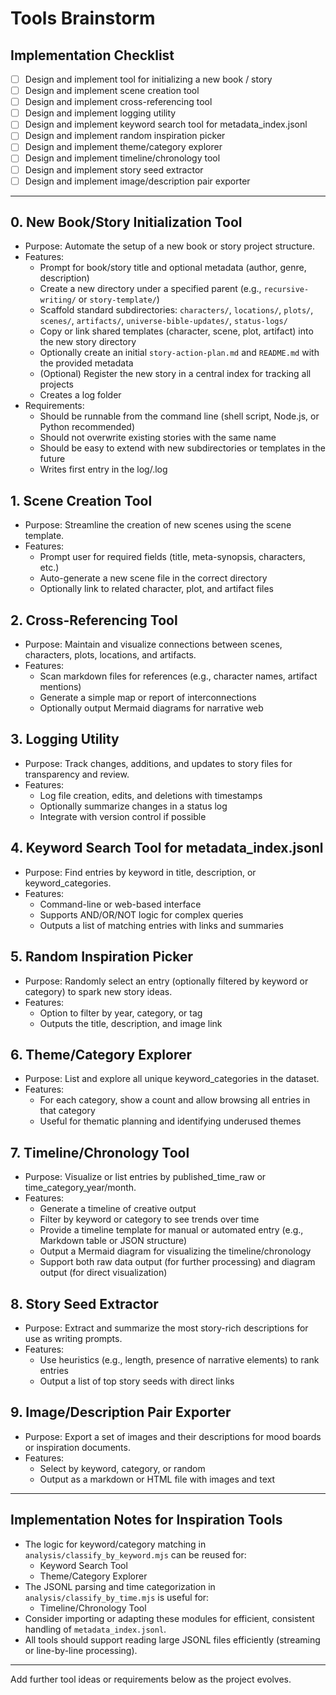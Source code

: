 # Tools Brainstorm

## Implementation Checklist
- [ ] Design and implement tool for initializing a new book / story
- [ ] Design and implement scene creation tool
- [ ] Design and implement cross-referencing tool
- [ ] Design and implement logging utility
- [ ] Design and implement keyword search tool for metadata_index.jsonl
- [ ] Design and implement random inspiration picker
- [ ] Design and implement theme/category explorer
- [ ] Design and implement timeline/chronology tool
- [ ] Design and implement story seed extractor
- [ ] Design and implement image/description pair exporter

---

## 0. New Book/Story Initialization Tool
- Purpose: Automate the setup of a new book or story project structure.
- Features:
  - Prompt for book/story title and optional metadata (author, genre, description)
  - Create a new directory under a specified parent (e.g., `recursive-writing/` or `story-template/`)
  - Scaffold standard subdirectories: `characters/`, `locations/`, `plots/`, `scenes/`, `artifacts/`, `universe-bible-updates/`, `status-logs/`
  - Copy or link shared templates (character, scene, plot, artifact) into the new story directory
  - Optionally create an initial `story-action-plan.md` and `README.md` with the provided metadata
  - (Optional) Register the new story in a central index for tracking all projects
  - Creates a log folder
- Requirements:
  - Should be runnable from the command line (shell script, Node.js, or Python recommended)
  - Should not overwrite existing stories with the same name
  - Should be easy to extend with new subdirectories or templates in the future
  - Writes first entry in the log/<storyname>.log

## 1. Scene Creation Tool
- Purpose: Streamline the creation of new scenes using the scene template.
- Features:
  - Prompt user for required fields (title, meta-synopsis, characters, etc.)
  - Auto-generate a new scene file in the correct directory
  - Optionally link to related character, plot, and artifact files

## 2. Cross-Referencing Tool
- Purpose: Maintain and visualize connections between scenes, characters, plots, locations, and artifacts.
- Features:
  - Scan markdown files for references (e.g., character names, artifact mentions)
  - Generate a simple map or report of interconnections
  - Optionally output Mermaid diagrams for narrative web

## 3. Logging Utility
- Purpose: Track changes, additions, and updates to story files for transparency and review.
- Features:
  - Log file creation, edits, and deletions with timestamps
  - Optionally summarize changes in a status log
  - Integrate with version control if possible

## 4. Keyword Search Tool for metadata_index.jsonl
- Purpose: Find entries by keyword in title, description, or keyword_categories.
- Features:
  - Command-line or web-based interface
  - Supports AND/OR/NOT logic for complex queries
  - Outputs a list of matching entries with links and summaries

## 5. Random Inspiration Picker
- Purpose: Randomly select an entry (optionally filtered by keyword or category) to spark new story ideas.
- Features:
  - Option to filter by year, category, or tag
  - Outputs the title, description, and image link

## 6. Theme/Category Explorer
- Purpose: List and explore all unique keyword_categories in the dataset.
- Features:
  - For each category, show a count and allow browsing all entries in that category
  - Useful for thematic planning and identifying underused themes

## 7. Timeline/Chronology Tool
- Purpose: Visualize or list entries by published_time_raw or time_category_year/month.
- Features:
  - Generate a timeline of creative output
  - Filter by keyword or category to see trends over time
  - Provide a timeline template for manual or automated entry (e.g., Markdown table or JSON structure)
  - Output a Mermaid diagram for visualizing the timeline/chronology
  - Support both raw data output (for further processing) and diagram output (for direct visualization)

## 8. Story Seed Extractor
- Purpose: Extract and summarize the most story-rich descriptions for use as writing prompts.
- Features:
  - Use heuristics (e.g., length, presence of narrative elements) to rank entries
  - Output a list of top story seeds with direct links

## 9. Image/Description Pair Exporter
- Purpose: Export a set of images and their descriptions for mood boards or inspiration documents.
- Features:
  - Select by keyword, category, or random
  - Output as a markdown or HTML file with images and text

---

## Implementation Notes for Inspiration Tools
- The logic for keyword/category matching in `analysis/classify_by_keyword.mjs` can be reused for:
  - Keyword Search Tool
  - Theme/Category Explorer
- The JSONL parsing and time categorization in `analysis/classify_by_time.mjs` is useful for:
  - Timeline/Chronology Tool
- Consider importing or adapting these modules for efficient, consistent handling of `metadata_index.jsonl`.
- All tools should support reading large JSONL files efficiently (streaming or line-by-line processing).

---
Add further tool ideas or requirements below as the project evolves.
